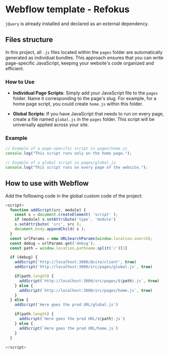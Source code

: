# Webflow template - Refokus

`jQuery` is already installed and declared as an external dependency.

## Files structure

In this project, all `.js` files located within the `pages` folder are automatically generated as individual bundles. This approach ensures that you can write page-specific JavaScript, keeping your website's code organized and efficient.

### How to Use

- **Individual Page Scripts**: Simply add your JavaScript file to the `pages` folder. Name it corresponding to the page's slug. For example, for a home page script, you could create `home.js` within this folder.

- **Global Scripts**: If you have JavaScript that needs to run on every page, create a file named `global.js` in the `pages` folder. This script will be universally applied across your site.

### Example

```js
// Example of a page-specific script in pages/home.js
console.log("This script runs only on the home page.");

// Example of a global script in pages/global.js
console.log("This script runs on every page of the website.");
```

## How to use with Webflow

Add the folllowing code in the global custom code of the project:

```js
<script>
  function addScript(src, module) {
    const s = document.createElement( 'script' );
    if (module) s.setAttribute('type', 'module')
    s.setAttribute( 'src', src );
    document.body.appendChild( s );
  }
  const urlParams = new URLSearchParams(window.location.search);
  const debug = urlParams.get('debug');
  const path = window.location.pathname.split('/')[1]

  if (debug) {
    addScript('http://localhost:3000/@vite/client', true)
    addScript('http://localhost:3000/src/pages/global.js', true)

    if(path.length) {
      addScript(`http://localhost:3000/src/pages/${path}.js`, true)
    } else {
      addScript(`http://localhost:3000/src/pages/home.js`, true)
    }
  } else {
    addScript('Here goes the prod URL/global.js')

    if(path.length) {
      addScript(`Here goes the prod URL/${path}.js`)
    } else {
      addScript(`Here goes the prod URL/home.js`)
    }
  }
  
</script>
```

